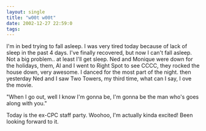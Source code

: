 ```yaml
---
layout: single
title: "w00t w00t"
date: 2002-12-27 22:59:0
tags: 
---
```


I'm in bed trying to fall asleep. I was very tired today because of lack of sleep in the past 4 days. I've finally recovered, but now I can't fall asleep. Not a big problem.. at least I'll get sleep. Ned and Monique were down for the holidays, them, Al and I went to Right Spot to see CCCC, they rocked the house down, very awesome. I danced for the most part of the night. then yesterday Ned and I saw Two Towers, my third time, what can I say, I ove the movie.





"When I go out, well I know I'm gonna be, I'm gonna be the man who's goes along with you."





Today is the ex-CPC staff party. Woohoo, I'm actually kinda excited! Been looking forward to it.



